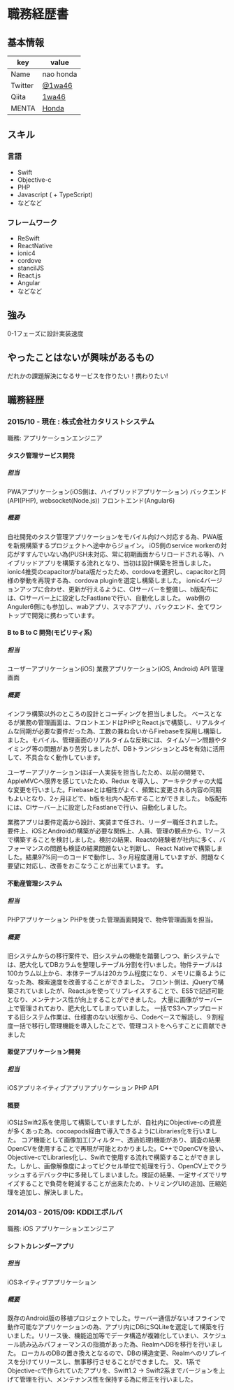 # 職務経歴書

## 基本情報

|key|value|
|---|-----|
|Name|nao honda |
|Twitter|[@1wa46](https://twitter.com/1wa46)|
|Qiita|[1wa46](https://qiita.com/settings/account)
|MENTA|[Honda](https://menta.work/user/354)

## スキル
### 言語
- Swift
- Objective-c
- PHP
- Javascript ( + TypeScript)
- などなど

### フレームワーク
- ReSwift
- ReactNative
- ionic4
- cordove
- stancilJS
- React.js
- Angular
- などなど

## 強み
0-1フェーズに設計実装速度

## やったことはないが興味があるもの

だれかの課題解決になるサービスを作りたい！携わりたい!

## 職務経歴

### 2015/10 - 現在 : 株式会社カタリストシステム

職務: アプリケーションエンジニア

#### タスク管理サービス開発

##### 担当
PWAアプリケーション(iOS側は、ハイブリッドアプリケーション)
バックエンド(API(PHP), websocket(Node.js))
フロントエンド(Angular6)

##### 概要
自社開発のタスク管理アプリケーションをモバイル向けへ対応する為、PWA版を新規構築するプロジェクトへ途中からジョイン。
iOS側のservice workerの対応がすすんでいない為(PUSH未対応、常に初期画面からリロードされる等)、ハイブリッドアプリを構築する流れとなり、当初は設計構築を担当しました。ionic4推奨のcapacitorがbata版だったため、cordovaを選択し、capacitorと同様の挙動を再現する為、cordova pluginを選定し構築しました。
ionic4バージョンアップに合わせ、更新が行えるように、CIサーバーを整備し、b版配布には、CIサーバー上に設定したFastlaneで行い、自動化しました。
wab側のAnguler6側にも参加し、wabアプリ、スマホアプリ、バックエンド、全てワントップで開発に携わっています。


#### B to B to C 開発(モビリティ系)

##### 担当
ユーザーアプリケーション(iOS)
業務アプリケーション(iOS, Android)
API
管理画面

##### 概要
インフラ構築以外のところの設計とコーディングを担当しました。
ベースとなるが業務の管理画面は、フロントエンドはPHPとReact.jsで構築し、リアルタイムな同期が必要な要件だった為、工数の兼ね合いからFirebaseを採用し構築しました。モバイル、管理画面のリアルタイムな反映には、タイムゾーン問題やタイミング等の問題があり苦労しましたが、DBトランジションとJSを有効に活用して、不具合なく動作しています。

ユーザーアプリケーションほぼ一人実装を担当したため、以前の開発で、AppleMVCへ限界を感じていたため、Redux を導入し、アーキテクチャの大幅な変更を行いました。Firebaseとは相性がよく、頻繁に変更される内容の同期もよいとなり、2ヶ月ほどで、b版を社内へ配布することができました。
b版配布には、CIサーバー上に設定したFastlaneで行い、自動化しました。

業務アプリは要件定義から設計、実装まで任され、リーダー職任されました。
要件上、iOSとAndroidの構築が必要な関係上、人員、管理の観点から、1ソースで構築することを検討しました。検討の結果、Reactの経験者が社内に多く、バフォーマンスの問題も検証の結果問題ないと判断し、
React Nativeで構築しました。結果97%同一のコードで動作し、3ヶ月程度運用していますが、問題なく要望に対応し、改善をおこなうことが出来ています。
す。


#### 不動産管理システム

##### 担当
PHPアプリケーション
PHPを使った管理画面開発で、物件管理画面を担当。

##### 概要
旧システムからの移行案件で、旧システムの機能を踏襲しつつ、新システムでは、肥大化してDBカラムを整理しテーブル分割を行いました。物件テーブルは100カラム以上から、本体テーブルは20カラム程度になり、メモリに乗るようになった為、検索速度を改善することができました。
フロント側は、jQueryで構築されていましたが、React.jsを使ってリプレイスすることで、ES5で記述可能となり、メンテナンス性が向上することができました。
大量に画像がサーバー上で管理されており、肥大化してしまっていました。
一括でS3へアップロードする旧システム作業は、仕様書のない状態から、Codeベースで解読し、９割程度一括で移行し管理機能を導入したことで、管理コストをへらすことに貢献できました


#### 販促アプリケーション開発

##### 担当
iOSアプリネイティブアプリアプリケーション
PHP API

#### 概要
iOSはSwift2系を使用して構築していますしたが、自社内にObjective-cの資産が多くあった為、cocoapods経由で導入できるようにLibraries化を行いました。
コア機能として画像加工(フィルター、透過処理)機能があり、調査の結果OpenCVを使用することで再現が可能とわかりました。C++でOpenCVを扱い、Objective-cでLibraries化し、Swiftで使用する流れで構築することができました。しかし、画像解像度によってピクセル単位で処理を行う、OpenCV上でクラッシュするデバック中に多発してしまいました。検証の結果、一定サイズでリサイズすることで負荷を軽減することが出来たため、トリミングUIの追加、圧縮処理を追加し、解決しました。


### 2014/03 - 2015/09: KDDIエボルバ

職務: iOS アプリケーションエンジニア

#### シフトカレンダーアプリ
##### 担当
iOSネイティブアプリケーション

##### 概要
既存のAndroid版の移植プロジェクトでした。サーバー通信がないオフラインで動作可能なアプリケーションの為、アプリ内にDBにSQLiteを選定して構築を行いました。リリース後、機能追加等でデータ構造が複雑化していまい、スケジュール読み込みパフォーマンスの指摘があった為、RealmへDBを移行を行いました。
ローカルのDBの置き換えとなるので、DBの構造変更、Realmへのリプレイスを分けてリリースし、無事移行させることができました。
又、1系でObjective-cで作られていたアプリを、Swift1.2 -> Swift2系までバージョンを上げて管理を行い、メンテナンス性を保持する為に修正を行いました。

